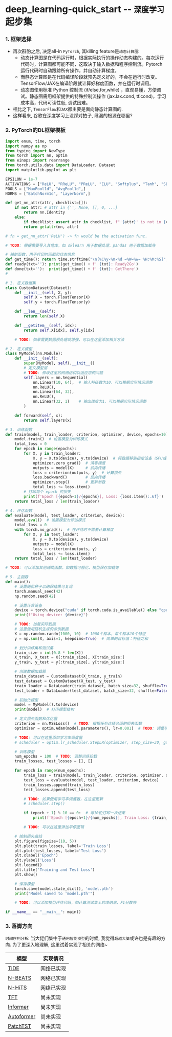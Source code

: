 # deep_learning-quick_start -- `深度学习`起步集

### 1. 框架选择
- 再次斟酌之后, 决定all-in `PyTorch`, 其killing feature是`动态计算图`:
    * 动态计算图是在代码运行时，根据实际执行的操作动态构建的。每次运行代码时，计算图都可能不同，这取决于输入数据和程序控制流。Pytorch运行代码时自动跟踪所有操作，并自动计算梯度。
    * 而静态计算图是在代码编译阶段就预先定义好的，不会在运行时改变。TensorFlow/JAX在编译阶段就计算好梯度函数，并在运行时调用。
    * 动态图使用标准 Python 控制流 (if/else,for,while) ，直观易懂，方便调试。静态图需用框架提供的特殊控制流操作 (jax.lax.cond, tf.cond)，学习成本高，代码可读性低, 调试困难。
- 相比之下, `TensorFlow`和`JAX`都主要是面向静态计算图的.
- 这样看来, 谷歌在深度学习上没踩对拍子, 纰漏的根源在哪里?

### 2. PyTorch的DL框架模板
``` Python
import enum, time, torch
import numpy as np
from typing import NewType
from torch import nn, optim
from einops import rearrange
from torch.utils.data import DataLoader, Dataset
import matplotlib.pyplot as plt

EPSILON = 1e-7
ACTIVATIONS = ["ReLU", "RReLU", "PReLU", "ELU", "Softplus", "Tanh", "SELU", "LeakyReLU", "Sigmoid", "GELU",]
POOLS = ["MaxPool1d", "AvgPool1d",]
NORMS = ["BatchNorm1d", "LayerNorm",]

def get_nn_attr(attr, checklist=[]):
    if not attr: # attr in {'', None, [], 0, ...}
        return nn.Identity
    else:
        if checklist: assert attr in checklist, f"'{attr}' is not in {checklist}"
        return getattr(nn, attr)

# fn = get_nn_attr('ReLU') -> fn would be the activation func.

# TODO: 根据需要导入其他库，如 sklearn 用于数据处理，pandas 用于数据加载等

# 辅助函数，用于打印时间戳和状态信息
def get_time(): return time.strftime("\n[%C%y-%m-%d =%W=%w= %H:%M:%S]", time.localtime())
def ready(txt=''): print(get_time() + f' {txt}: Ready2Go')
def done(txt=''):  print(get_time() + f' {txt}: GetThere')
#

# 1. 定义数据集
class CustomDataset(Dataset):
    def __init__(self, X, y):
        self.X = torch.FloatTensor(X)
        self.y = torch.FloatTensor(y)

    def __len__(self):
        return len(self.X)

    def __getitem__(self, idx):
        return self.X[idx], self.y[idx]

    # TODO: 如果需要数据预处理或增强，可以在这里添加相关方法

# 2. 定义模型
class MyModel(nn.Module):
    def __init__(self):
        super(MyModel, self).__init__()
        # 定义模型层
        # TODO: 修改这里的网络结构以适应您的问题
        self.layers = nn.Sequential(
            nn.Linear(10, 64),  # 输入特征数为10，可以根据实际情况调整
            nn.ReLU(),
            nn.Linear(64, 32),
            nn.ReLU(),
            nn.Linear(32, 1)    # 输出维度为1，可以根据实际情况调整
        )

    def forward(self, x):
        return self.layers(x)

# 3. 训练函数
def train(model, train_loader, criterion, optimizer, device, epochs=10):
    model.train()  # 设置模型为训练模式
    total_loss = 0
    for epoch in range(epochs):
        for X, y in train_loader:
            X, y = X.to(device), y.to(device)  # 将数据移到指定设备（GPU或CPU）
            optimizer.zero_grad()  # 清零梯度
            outputs = model(X)     # 前向传播
            loss = criterion(outputs, y)  # 计算损失
            loss.backward()        # 反向传播
            optimizer.step()       # 更新参数
            total_loss += loss.item()
        # 打印每个 epoch 的损失
        print(f'Epoch [{epoch+1}/{epochs}], Loss: {loss.item():.6f}')
    return total_loss / len(train_loader)

# 4. 评估函数
def evaluate(model, test_loader, criterion, device):
    model.eval()  # 设置模型为评估模式
    total_loss = 0
    with torch.no_grad():  # 在评估时不需要计算梯度
        for X, y in test_loader:
            X, y = X.to(device), y.to(device)
            outputs = model(X)
            loss = criterion(outputs, y)
            total_loss += loss.item()
    return total_loss / len(test_loader)

# TODO: 可以添加其他辅助函数，如数据可视化、模型保存加载等

# 5. 主函数
def main():
    # 设置随机种子以确保结果可复现
    torch.manual_seed(42)
    np.random.seed(42)

    # 设置计算设备
    device = torch.device("cuda" if torch.cuda.is_available() else "cpu")
    print(f"Using device: {device}")

    # TODO: 加载实际数据
    # 这里使用随机生成的示例数据
    X = np.random.randn(1000, 10)  # 1000个样本，每个样本10个特征
    y = np.sum(X, axis=1, keepdims=True)  # 简单的目标值：特征之和

    # 划分训练集和测试集
    train_size = int(0.8 * len(X))
    X_train, X_test = X[:train_size], X[train_size:]
    y_train, y_test = y[:train_size], y[train_size:]

    # 创建数据加载器
    train_dataset = CustomDataset(X_train, y_train)
    test_dataset = CustomDataset(X_test, y_test)
    train_loader = DataLoader(train_dataset, batch_size=32, shuffle=True)
    test_loader = DataLoader(test_dataset, batch_size=32, shuffle=False)

    # 初始化模型
    model = MyModel().to(device)
    print(model)  # 打印模型结构

    # 定义损失函数和优化器
    criterion = nn.MSELoss()  # TODO: 根据任务选择合适的损失函数
    optimizer = optim.Adam(model.parameters(), lr=0.001)  # TODO: 调整学习率

    # TODO: 可以在这里添加学习率调度器
    # scheduler = optim.lr_scheduler.StepLR(optimizer, step_size=30, gamma=0.1)

    # 训练模型
    num_epochs = 100  # TODO: 调整训练轮数
    train_losses, test_losses = [], []

    for epoch in range(num_epochs):
        train_loss = train(model, train_loader, criterion, optimizer, device)
        test_loss = evaluate(model, test_loader, criterion, device)
        train_losses.append(train_loss)
        test_losses.append(test_loss)

        # TODO: 如果使用学习率调度器，在这里更新
        # scheduler.step()

        if (epoch + 1) % 10 == 0:  # 每10轮打印一次结果
            print(f'Epoch [{epoch+1}/{num_epochs}], Train Loss: {train_loss:.4f}, Test Loss: {test_loss:.4f}')

        # TODO: 可以在这里添加早停逻辑

    # 绘制损失曲线
    plt.figure(figsize=(10, 5))
    plt.plot(train_losses, label='Train Loss')
    plt.plot(test_losses, label='Test Loss')
    plt.xlabel('Epoch')
    plt.ylabel('Loss')
    plt.legend()
    plt.title('Training and Test Loss')
    plt.show()

    # 保存模型
    torch.save(model.state_dict(), 'model.pth')
    print("Model saved to 'model.pth'")

    # TODO: 可以添加模型评估代码，如计算测试集上的准确率、F1分数等

if __name__ == "__main__": main()
```

### 3. 落脚方向
`时间序列分析`: 当大佬们集中于`通用智能模型`的时候, 我觉得`超越大脑`或许也是有趣的方向. 为了更深入地理解, 这里试着实现了相关的网络~

| 模型           | 实现情况    |
|----------------|------------|
| [TiDE](https://github.com/LipLang/deep_learning-quick_start/tree/main/TiDE)             | 网络已实现  |
| [N-BEATS](https://github.com/LipLang/deep_learning-quick_start/tree/main/nBeats)        | 网络已实现  |
| [N-HiTS](https://github.com/LipLang/deep_learning-quick_start/tree/main/nHits)          | 网络已实现  |
| [TFT](https://github.com/LipLang/deep_learning-quick_start/tree/main/TempFusionTsfm)    | 尚未实现    |
| [Informer](https://github.com/LipLang/deep_learning-quick_start/tree/main/informer)     | 尚未实现    |
| [Autoformer](https://github.com/LipLang/deep_learning-quick_start/tree/main/autoformer) | 尚未实现    |
| [PatchTST](https://github.com/LipLang/deep_learning-quick_start/tree/main/patchTST)     | 尚未实现    |
